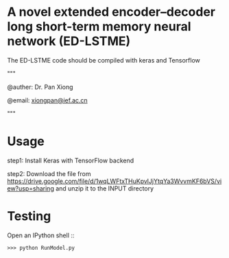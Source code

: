 # A novel extended encoder–decoder long short-term memory neural network (ED-LSTME)
The ED-LSTME code should be compiled with keras and Tensorflow


"""

@auther: Dr. Pan Xiong 

@email: xiongpan@ief.ac.cn 

"""


Usage
=======

step1: Install Keras with TensorFlow backend

step2: Download the file from https://drive.google.com/file/d/1wqLWFtxTHuKpvlJjYtqYa3WvvmKF6bVS/view?usp=sharing and unzip it to the INPUT directory

Testing
=======

Open an IPython shell ::

    >>> python RunModel.py
